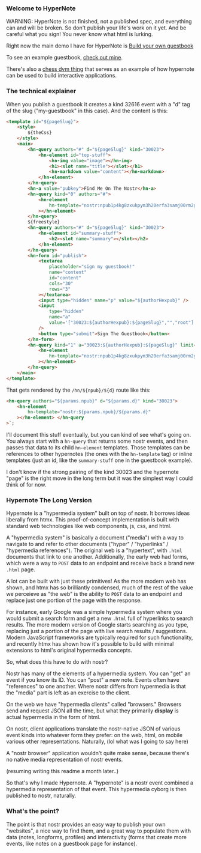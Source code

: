 ### Welcome to HyperNote

WARNING: HyperNote is not finished, not a published spec, and everything can and will be broken. So don't publish your life's work on it yet. And be careful what you sign! You never know what html is lurking.

Right now the main demo I have for HyperNote is [Build your own guestbook](https://www.hypernote.club/create.html)

To see an example guestbook, [check out mine](https://www.hypernote.club/hn/npub1p4kg8zxukpym3h20erfa3samj00rm2gt4q5wfuyu3tg0x3jg3gesvncxf8/my-guestbook).

There's also a [chess dvm thing](https://www.hypernote.club/hn/npub1p4kg8zxukpym3h20erfa3samj00rm2gt4q5wfuyu3tg0x3jg3gesvncxf8/chess-dvm) that serves as an example of how hypernote can be used to build interactive applications.

### The technical explainer

When you publish a guestbook it creates a kind 32616 event with a "d" tag of the slug ("my-guestbook" in this case). And the content is this:

```html
<template id="${pageSlug}">
	<style>
		${theCss}
	</style>
	<main>
		<hn-query authors="#" d="${pageSlug}" kind="30023">
			<hn-element id="top-stuff">
				<hn-img value="image"></hn-img>
				<h1><slot name="title"></slot></h1>
				<hn-markdown value="content"></hn-markdown>
			</hn-element>
		</hn-query>
		<hn-a value="pubkey">Find Me On The Nostr</hn-a>
		<hn-query kind="0" authors="#">
			<hn-element
				hn-template="nostr:npub1p4kg8zxukpym3h20erfa3samj00rm2gt4q5wfuyu3tg0x3jg3gesvncxf8/profile-basic"
			></hn-element>
		</hn-query>
		${freestyle}
		<hn-query authors="#" d="${pageSlug}" kind="30023">
			<hn-element id="summary-stuff">
				<h2><slot name="summary"></slot></h2>
			</hn-element>
		</hn-query>
		<hn-form id="publish">
			<textarea
				placeholder="sign my guestbook!"
				name="content"
				id="content"
				cols="30"
				rows="3"
			></textarea>
			<input type="hidden" name="p" value="${authorHexpub}" />
			<input
				type="hidden"
				name="a"
				value='["30023:${authorHexpub}:${pageSlug}","","root"]'
			/>
			<button type="submit">Sign The Guestbook</button>
		</hn-form>
		<hn-query kind="1" a="30023:${authorHexpub}:${pageSlug}" limit="10">
			<hn-element
				hn-template="nostr:npub1p4kg8zxukpym3h20erfa3samj00rm2gt4q5wfuyu3tg0x3jg3gesvncxf8/note-basic"
			></hn-element>
		</hn-query>
	</main>
</template>
```

That gets rendered by the `/hn/${npub}/${d}` route like this:

```html
<hn-query authors="${params.npub}" d="${params.d}" kind="30023">
	<hn-element
		hn-template="nostr:${params.npub}/${params.d}"
	></hn-element> </hn-query
>`;
```

I'll document this stuff eventually, but you can kind of see what's going on. You always start with a `hn-query` that returns some nostr events, and then passes that data to its child `hn-element` templates. Those templates can be references to other hypernotes (the ones with the `hn-template` tag) or inline templates (just an id, like the `summary-stuff` one in the guestbook example).

I don't know if the strong pairing of the kind 30023 and the hypernote "page" is the right move in the long term but it was the simplest way I could think of for now.

### Hypernote The Long Version

Hypernote is a "hypermedia system" built on top of nostr. It borrows ideas liberally from htmx. This proof-of-concept implementation is built with standard web technologies like web components, js, css, and html.

A "hypermedia system" is basically a document ("media") with a way to navigate to and refer to other documents ("hyper" / "hyperlinks" / "hypermedia references"). The original web is a "hypertext", with `.html` documents that link to one another. Additionally, the early web had forms, which were a way to `POST` data to an endpoint and receive back a brand new `.html` page.

A lot can be built with just these primitives! As the more modern web has shown, and htmx has so brilliantly condensed, much of the rest of the value we perceieve as "the web" is the ability to `POST` data to an endpoint and replace just one portion of the page with the response.

For instance, early Google was a simple hypermedia system where you would submit a search form and get a new `.html` full of hyperlinks to search results. The more modern version of Google starts searching as you type, replacing just a portion of the page with live search results / suggestions. Modern JavaScript frameworks are typically required for such functionality, and recently htmx has shown how it's possible to build with minimal extensions to html's original hypermedia concepts.

So, what does this have to do with nostr?

Nostr has many of the elements of a hypermedia system. You can "get" an event if you know its ID. You can "post" a new note. Events often have "references" to one another. Where nostr differs from hypermedia is that the "media" part is left as an exercise to the client.

On the web we have "hypermedia clients" called "browsers." Browsers send and request JSON all the time, but what they primarily **display** is actual hypermedia in the form of html.

On nostr, client applications translate the nostr-native JSON of various event kinds into whatever form they prefer: on the web, html, on mobile various other representations. Naturally, (lol what was I going to say here)

A "nostr browser" application wouldn't quite make sense, because there's no native media representation of nostr events.

(resuming writing this readme a month later..)

So that's why I made Hypernote. A "hypernote" is a nostr event combined a hypermedia representation of that event. This hypermedia cyborg is then published to nostr, naturally.

### What's the point?

The point is that nostr provides an easy way to publish your own "websites", a nice way to find them, and a great way to populate them with data (notes, longforms, profiles) and interactivity (forms that create more events, like notes on a guestbook page for instance).

